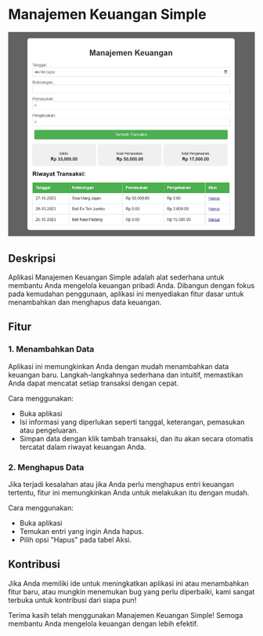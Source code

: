 # Manajemen Keuangan Simple

![Manajemen Keuangan Simple](https://github.com/inxberkah/manajemen-keuangan-simple/blob/main/sample.jpeg)

## Deskripsi
Aplikasi Manajemen Keuangan Simple adalah alat sederhana untuk membantu Anda mengelola keuangan pribadi Anda. Dibangun dengan fokus pada kemudahan penggunaan, aplikasi ini menyediakan fitur dasar untuk menambahkan dan menghapus data keuangan.

## Fitur

### 1. Menambahkan Data
   Aplikasi ini memungkinkan Anda dengan mudah menambahkan data keuangan baru. Langkah-langkahnya sederhana dan intuitif, memastikan Anda dapat mencatat setiap transaksi dengan cepat.

   Cara menggunakan:
   - Buka aplikasi
   - Isi informasi yang diperlukan seperti tanggal, keterangan, pemasukan atau pengeluaran.
   - Simpan data dengan klik tambah transaksi, dan itu akan secara otomatis tercatat dalam riwayat keuangan Anda.

### 2. Menghapus Data
   Jika terjadi kesalahan atau jika Anda perlu menghapus entri keuangan tertentu, fitur ini memungkinkan Anda untuk melakukan itu dengan mudah.

   Cara menggunakan:
   - Buka aplikasi
   - Temukan entri yang ingin Anda hapus.
   - Pilih opsi "Hapus" pada tabel Aksi.

## Kontribusi
Jika Anda memiliki ide untuk meningkatkan aplikasi ini atau menambahkan fitur baru, atau mungkin menemukan bug yang perlu diperbaiki, kami sangat terbuka untuk kontribusi dari siapa pun!

Terima kasih telah menggunakan Manajemen Keuangan Simple! Semoga membantu Anda mengelola keuangan dengan lebih efektif.
